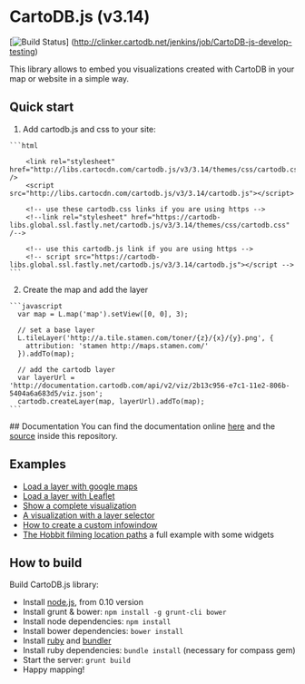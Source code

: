 CartoDB.js (v3.14)
===========

[![Build Status](http://clinker.cartodb.net/desktop/plugin/public/status/CartoDB-js-develop-testing)]
(http://clinker.cartodb.net/jenkins/job/CartoDB-js-develop-testing)

This library allows to embed you visualizations created with CartoDB in your map or website in a simple way.


## Quick start

  1. Add cartodb.js and css to your site:

    ```html

        <link rel="stylesheet" href="http://libs.cartocdn.com/cartodb.js/v3/3.14/themes/css/cartodb.css" />
        <script src="http://libs.cartocdn.com/cartodb.js/v3/3.14/cartodb.js"></script>

        <!-- use these cartodb.css links if you are using https -->
        <!--link rel="stylesheet" href="https://cartodb-libs.global.ssl.fastly.net/cartodb.js/v3/3.14/themes/css/cartodb.css" /-->

        <!-- use this cartodb.js link if you are using https -->
        <!-- script src="https://cartodb-libs.global.ssl.fastly.net/cartodb.js/v3/3.14/cartodb.js"></script -->
    ```


  2. Create the map and add the layer 
  
    ```javascript
      var map = L.map('map').setView([0, 0], 3);

      // set a base layer 
      L.tileLayer('http://a.tile.stamen.com/toner/{z}/{x}/{y}.png', {
        attribution: 'stamen http://maps.stamen.com/'
      }).addTo(map);
      
      // add the cartodb layer
      var layerUrl = 'http://documentation.cartodb.com/api/v2/viz/2b13c956-e7c1-11e2-806b-5404a6a683d5/viz.json';
      cartodb.createLayer(map, layerUrl).addTo(map);
    ```

## Documentation
You can find the documentation online [here](http://docs.cartodb.com/cartodb-platform/cartodb-js.html) and the [source](https://github.com/CartoDB/cartodb.js/blob/develop/doc/API.md) inside this repository.

## Examples

 - [Load a layer with google maps](http://cartodb.github.com/cartodb.js/examples/gmaps_force_basemap.html)
 - [Load a layer with Leaflet](http://cartodb.github.com/cartodb.js/examples/leaflet.html)
 - [Show a complete visualization](http://cartodb.github.com/cartodb.js/examples/easy.html)
 - [A visualization with a layer selector](http://cartodb.github.com/cartodb.js/examples/layer_selector.html)
 - [How to create a custom infowindow](http://cartodb.github.com/cartodb.js/examples/custom_infowindow.html)
 - [The Hobbit filming location paths](http://cartodb.github.com/cartodb.js/examples/TheHobbitLocations/) a full example with some widgets


## How to build
Build CartoDB.js library:
    
  - Install [node.js](http://nodejs.org/download/), from 0.10 version
  - Install grunt & bower: `npm install -g grunt-cli bower`
  - Install node dependencies: `npm install`
  - Install bower dependencies: `bower install`
  - Install [ruby](https://www.ruby-lang.org/en/installation/) and [bundler](https://github.com/bundler/bundler)
  - Install ruby dependencies: `bundle install` (necessary for compass gem)
  - Start the server: `grunt build`
  - Happy mapping!
